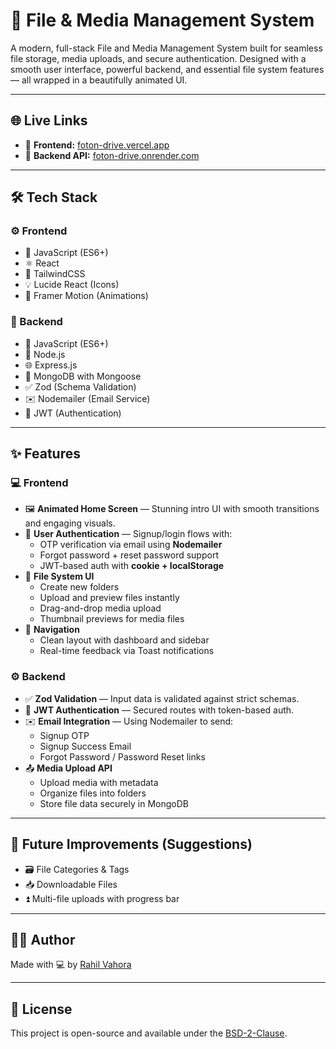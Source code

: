 # 📁 File & Media Management System

A modern, full-stack File and Media Management System built for seamless file storage, media uploads, and secure authentication. Designed with a smooth user interface, powerful backend, and essential file system features — all wrapped in a beautifully animated UI.

---

## 🌐 Live Links

- 🔗 **Frontend:** [foton-drive.vercel.app](https://foton-drive.vercel.app/)
- 🔗 **Backend API:** [foton-drive.onrender.com](https://foton-drive.onrender.com/)

---

## 🛠️ Tech Stack

### ⚙️ Frontend
- 🧠 JavaScript (ES6+)
- ⚛️ React
- 🎨 TailwindCSS
- 💡 Lucide React (Icons)
- 🌈 Framer Motion (Animations)

### 🔧 Backend
- 🧠 JavaScript (ES6+)
- 🚀 Node.js
- 🌐 Express.js
- 🍃 MongoDB with Mongoose
- ✅ Zod (Schema Validation)
- ✉️ Nodemailer (Email Service)
- 🔐 JWT (Authentication)

---

## ✨ Features

### 💻 Frontend
- 🖼️ **Animated Home Screen** — Stunning intro UI with smooth transitions and engaging visuals.
- 🔐 **User Authentication** — Signup/login flows with:
  - OTP verification via email using **Nodemailer**
  - Forgot password + reset password support
  - JWT-based auth with **cookie + localStorage**
- 📁 **File System UI**
  - Create new folders
  - Upload and preview files instantly
  - Drag-and-drop media upload
  - Thumbnail previews for media files
- 🧭 **Navigation**
  - Clean layout with dashboard and sidebar
  - Real-time feedback via Toast notifications

### ⚙️ Backend
- ✅ **Zod Validation** — Input data is validated against strict schemas.
- 🔐 **JWT Authentication** — Secured routes with token-based auth.
- ✉️ **Email Integration** — Using Nodemailer to send:
  - Signup OTP
  - Signup Success Email
  - Forgot Password / Password Reset links
- 📤 **Media Upload API**
  - Upload media with metadata
  - Organize files into folders
  - Store file data securely in MongoDB


---

## 🧪 Future Improvements (Suggestions)

* 🗃️ File Categories & Tags
* 📥 Downloadable Files
* ⏫ Multi-file uploads with progress bar

---

## 👨‍💻 Author

Made with 💻 by [Rahil Vahora](mailto:rahilisvahora.com)

---

## 📝 License

This project is open-source and available under the [BSD-2-Clause](LICENSE).

